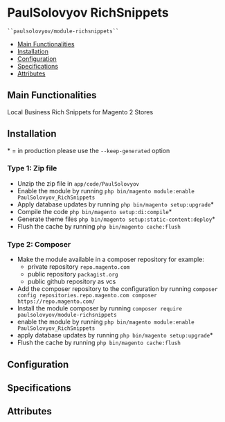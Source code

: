 # PaulSolovyov RichSnippets

    ``paulsolovyov/module-richsnippets``

 - [Main Functionalities](#markdown-header-main-functionalities)
 - [Installation](#markdown-header-installation)
 - [Configuration](#markdown-header-configuration)
 - [Specifications](#markdown-header-specifications)
 - [Attributes](#markdown-header-attributes)


## Main Functionalities
Local Business Rich Snippets for Magento 2 Stores

## Installation
\* = in production please use the `--keep-generated` option

### Type 1: Zip file

 - Unzip the zip file in `app/code/PaulSolovyov`
 - Enable the module by running `php bin/magento module:enable PaulSolovyov_RichSnippets`
 - Apply database updates by running `php bin/magento setup:upgrade`\*
 - Compile the code `php bin/magento setup:di:compile`\*
 - Generate theme files `php bin/magento setup:static-content:deploy`\*
 - Flush the cache by running `php bin/magento cache:flush`

### Type 2: Composer

 - Make the module available in a composer repository for example:
    - private repository `repo.magento.com`
    - public repository `packagist.org`
    - public github repository as vcs
 - Add the composer repository to the configuration by running `composer config repositories.repo.magento.com composer https://repo.magento.com/`
 - Install the module composer by running `composer require paulsolovyov/module-richsnippets`
 - enable the module by running `php bin/magento module:enable PaulSolovyov_RichSnippets`
 - apply database updates by running `php bin/magento setup:upgrade`\*
 - Flush the cache by running `php bin/magento cache:flush`


## Configuration




## Specifications




## Attributes



